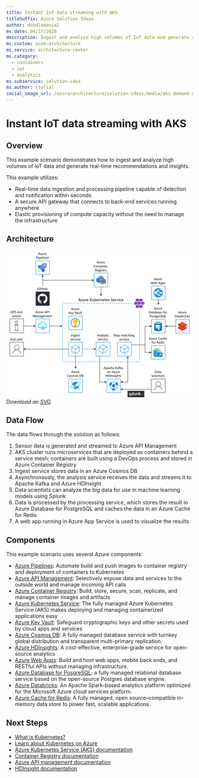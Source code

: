 ```yaml
---
title: Instant IoT data streaming with AKS
titleSuffix: Azure Solution Ideas
author: doodlemania2
ms.date: 04/17/2020
description: Ingest and analyze high volumes of IoT data and generate real-time recommendations
ms.custom: acom-architecture
ms.service: architecture-center
ms.category:
  - containers
  - iot
  - analytics
ms.subservice: solution-idea
ms.author: stellal
social_image_url: /azure/architecture/solution-ideas/media/aks-demand-spikes.png
---
```

<!--cSpell:ignore HDInsights -->

# Instant IoT data streaming with AKS

## Overview

This example scenario demonstrates how to ingest and analyze high volumes  of IoT data and generate real-time recommendations and insights.

This example utilizes:

- Real-time data ingestion and processing pipeline capable of detection and notification within seconds
- A secure API gateway that connects to back-end services running anywhere
- Elastic provisioning of compute capacity without the need to manage the infrastructure

## Architecture

![Architecture Diagram](../media/aks-iot-data-streaming.png)
*Download an [SVG](../media/aks-iot-data-streaming.svg)*

## Data Flow

The data flows through the solution as follows:

1. Sensor data is generated and streamed to Azure API Management
2. AKS cluster runs microservices that are deployed as containers behind a service mesh; containers are built using a DevOps process and stored in Azure Container Registry
3. Ingest service stores data in an Azure Cosmos DB
4. Asynchronously, the analysis service receives the data and streams it to Apache Kafka and Azure HDInsight
5. Data scientists can analyze the big data for use in machine learning models using Splunk
6. Data is processed by the processing service, which stores the result in Azure Database for PostgreSQL and caches the data in an Azure Cache for Redis
7. A web app running in Azure App Service is used to visualize the results

## Components

This example scenario uses several Azure components:

- [Azure Pipelines](https://azure.microsoft.com/services/devops/pipelines/): Automate build and push images to container registry and deployment of containers to Kubernetes
- [Azure API Management](https://azure.microsoft.com/services/api-management/): Selectively expose data and services to the outside world and manage incoming API calls
- [Azure Container Registry](https://azure.microsoft.com/services/container-registry/): Build, store, secure, scan, replicate, and manage container images and artifacts
- [Azure Kubernetes Service](https://azure.microsoft.com/services/kubernetes-service/): The fully managed Azure Kubernetes Service (AKS) makes deploying and managing containerized applications easy
- [Azure Key Vault](https://azure.microsoft.com/services/key-vault/): Safeguard cryptographic keys and other secrets used by cloud apps and services
- [Azure Cosmos DB](https://azure.microsoft.com/services/cosmos-db/): A fully managed database service with turnkey global distribution and transparent multi-primary replication.
- [Azure HDInsights](https://azure.microsoft.com/services/hdinsight/): A cost-effective, enterprise-grade service for open-source analytics
- [Azure Web Apps](https://azure.microsoft.com/services/app-service/web/): Build and host web apps, mobile back ends, and RESTful APIs without managing infrastructure.
- [Azure Database for PosgreSQL](https://azure.microsoft.com/services/postgresql/): a fully managed relational database service based on the open-source Postgres database engine.
- [Azure Databricks](https://azure.microsoft.com/services/databricks/): An Apache Spark-based analytics platform optimized for the Microsoft Azure cloud services platform.
- [Azure Cache for Redis](https://azure.microsoft.com/services/cache/): A fully managed, open source–compatible in-memory data store to power fast, scalable applications.

## Next Steps

- [What is Kubernetes?](https://azure.microsoft.com/topic/what-is-kubernetes/)
- [Learn about Kubernetes on Azure](https://azure.microsoft.com/overview/kubernetes-on-azure/)
- [Azure Kubernetes Service (AKS) documentation](/azure/aks)
- [Container Registry documentation](/azure/container-registry)
- [Azure API management documentation](/azure/api-management/)
- [HDInsight documentation](/azure/hdinsight)
